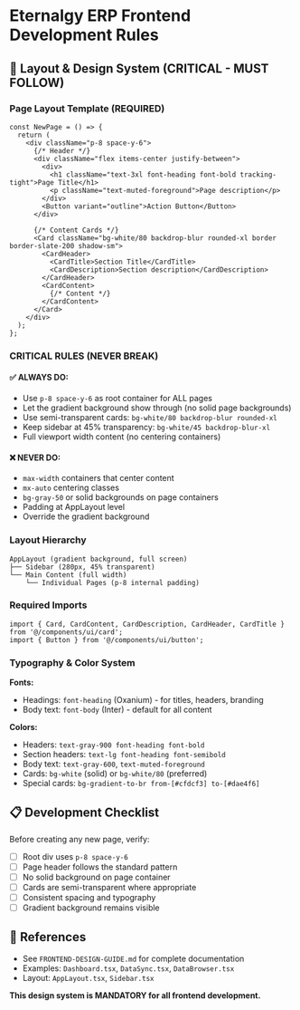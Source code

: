 # Eternalgy ERP Frontend Development Rules

## 🎨 Layout & Design System (CRITICAL - MUST FOLLOW)

### Page Layout Template (REQUIRED)
```tsx
const NewPage = () => {
  return (
    <div className="p-8 space-y-6">
      {/* Header */}
      <div className="flex items-center justify-between">
        <div>
          <h1 className="text-3xl font-heading font-bold tracking-tight">Page Title</h1>
          <p className="text-muted-foreground">Page description</p>
        </div>
        <Button variant="outline">Action Button</Button>
      </div>
      
      {/* Content Cards */}
      <Card className="bg-white/80 backdrop-blur rounded-xl border border-slate-200 shadow-sm">
        <CardHeader>
          <CardTitle>Section Title</CardTitle>
          <CardDescription>Section description</CardDescription>
        </CardHeader>
        <CardContent>
          {/* Content */}
        </CardContent>
      </Card>
    </div>
  );
};
```

### CRITICAL RULES (NEVER BREAK)

#### ✅ ALWAYS DO:
- Use `p-8 space-y-6` as root container for ALL pages
- Let the gradient background show through (no solid page backgrounds)
- Use semi-transparent cards: `bg-white/80 backdrop-blur rounded-xl`
- Keep sidebar at 45% transparency: `bg-white/45 backdrop-blur-xl`
- Full viewport width content (no centering containers)

#### ❌ NEVER DO:
- `max-width` containers that center content
- `mx-auto` centering classes  
- `bg-gray-50` or solid backgrounds on page containers
- Padding at AppLayout level
- Override the gradient background

### Layout Hierarchy
```
AppLayout (gradient background, full screen)
├── Sidebar (280px, 45% transparent)
└── Main Content (full width)
    └── Individual Pages (p-8 internal padding)
```

### Required Imports
```tsx
import { Card, CardContent, CardDescription, CardHeader, CardTitle } from '@/components/ui/card';
import { Button } from '@/components/ui/button';
```

### Typography & Color System
**Fonts:**
- Headings: `font-heading` (Oxanium) - for titles, headers, branding
- Body text: `font-body` (Inter) - default for all content

**Colors:**
- Headers: `text-gray-900 font-heading font-bold`
- Section headers: `text-lg font-heading font-semibold`
- Body text: `text-gray-600`, `text-muted-foreground`
- Cards: `bg-white` (solid) or `bg-white/80` (preferred)
- Special cards: `bg-gradient-to-br from-[#cfdcf3] to-[#dae4f6]`

## 📋 Development Checklist

Before creating any new page, verify:
- [ ] Root div uses `p-8 space-y-6`
- [ ] Page header follows the standard pattern
- [ ] No solid background on page container
- [ ] Cards are semi-transparent where appropriate
- [ ] Consistent spacing and typography
- [ ] Gradient background remains visible

## 🔗 References
- See `FRONTEND-DESIGN-GUIDE.md` for complete documentation
- Examples: `Dashboard.tsx`, `DataSync.tsx`, `DataBrowser.tsx`
- Layout: `AppLayout.tsx`, `Sidebar.tsx`

**This design system is MANDATORY for all frontend development.**

